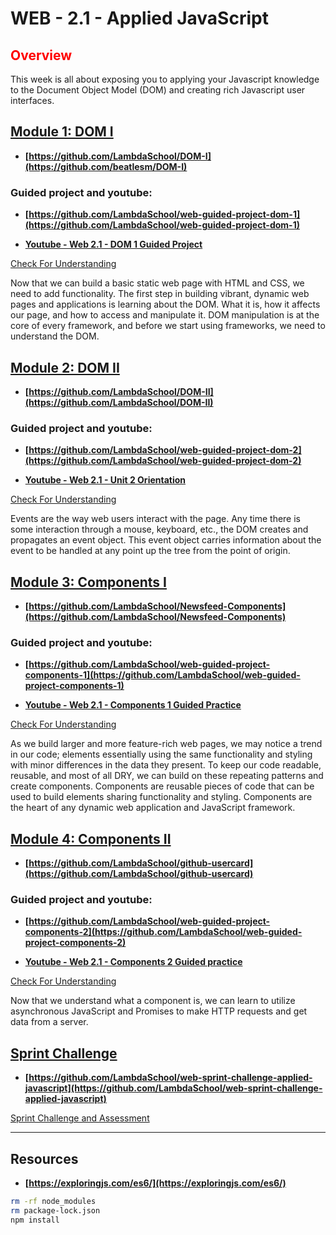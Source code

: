 # WEB - 2.1 - Applied JavaScript 

## <span style="color:red">Overview</span>

This week is all about exposing you to applying your Javascript knowledge to the Document Object Model (DOM) and creating rich Javascript user interfaces.

## [Module 1: DOM I](./Module_1-DOM-I/Objects/Object_1.md)

-   **[https://github.com/LambdaSchool/DOM-I](https://github.com/beatlesm/DOM-I)**

### Guided project and youtube:

-   **[https://github.com/LambdaSchool/web-guided-project-dom-1](https://github.com/LambdaSchool/web-guided-project-dom-1)**

-   **[Youtube - Web 2.1 - DOM 1 Guided Project](https://www.youtube.com/watch?v=zp4yEAN7uQo)**

[Check For Understanding](./Module_1-DOM-I/Objects/Understanding.md)

Now that we can build a basic static web page with HTML and CSS, we need to add functionality. The first step in building vibrant, dynamic web pages and applications is learning about the DOM. What it is, how it affects our page, and how to access and manipulate it. DOM manipulation is at the core of every framework, and before we start using frameworks, we need to understand the DOM.

## [Module 2: DOM II](./Module_2-DOM-II/Objects/Object_1.md)

- **[https://github.com/LambdaSchool/DOM-II](https://github.com/LambdaSchool/DOM-II)**

### Guided project and youtube:

-   **[https://github.com/LambdaSchool/web-guided-project-dom-2](https://github.com/LambdaSchool/web-guided-project-dom-2)**

- **[Youtube - Web 2.1 - Unit 2 Orientation](https://www.youtube.com/watch?v=JmOd-2XqX7A)**

[Check For Understanding](./Module_2-DOM-II/Objects/Understanding.md)

Events are the way web users interact with the page. Any time there is some interaction through a mouse, keyboard, etc., the DOM creates and propagates an event object. This event object carries information about the event to be handled at any point up the tree from the point of origin.

## [Module 3: Components I](./Module_3-Components-I/Objects/Object_1.md)

-   **[https://github.com/LambdaSchool/Newsfeed-Components](https://github.com/LambdaSchool/Newsfeed-Components)**

### Guided project and youtube:

-   **[https://github.com/LambdaSchool/web-guided-project-components-1](https://github.com/LambdaSchool/web-guided-project-components-1)**

-   **[Youtube - Web 2.1 - Components 1 Guided Practice](https://youtu.be/LN7HkHVfTeo)**

[Check For Understanding](./Module_3-Components-I/Objects/Understanding.md)

As we build larger and more feature-rich web pages, we may notice a trend in our code; elements essentially using the same functionality and styling with minor differences in the data they present. To keep our code readable, reusable, and most of all DRY, we can build on these repeating patterns and create components. Components are reusable pieces of code that can be used to build elements sharing functionality and styling. Components are the heart of any dynamic web application and JavaScript framework.

## [Module 4: Components II](./Module_4-Components-II/Objects/Object_1.md)

-   **[https://github.com/LambdaSchool/github-usercard](https://github.com/LambdaSchool/github-usercard)**

### Guided project and youtube:

-   **[https://github.com/LambdaSchool/web-guided-project-components-2](https://github.com/LambdaSchool/web-guided-project-components-2)**

-   **[Youtube - Web 2.1 - Components 2 Guided practice](https://www.youtube.com/watch?v=hemiMfKqmIk)**

[Check For Understanding](./Module_4-Components-II/Understanding.md)

Now that we understand what a component is, we can learn to utilize asynchronous JavaScript and Promises to make HTTP requests and get data from a server.

## [Sprint Challenge](./Sprint)

-   **[https://github.com/LambdaSchool/web-sprint-challenge-applied-javascript](https://github.com/LambdaSchool/web-sprint-challenge-applied-javascript)**


[Sprint Challenge and Assessment](./Sprint/Assessment.md)

-------------------------------------------------------------------

## Resources

-   **[https://exploringjs.com/es6/](https://exploringjs.com/es6/)**
 
```sh
rm -rf node_modules
rm package-lock.json
npm install

```
